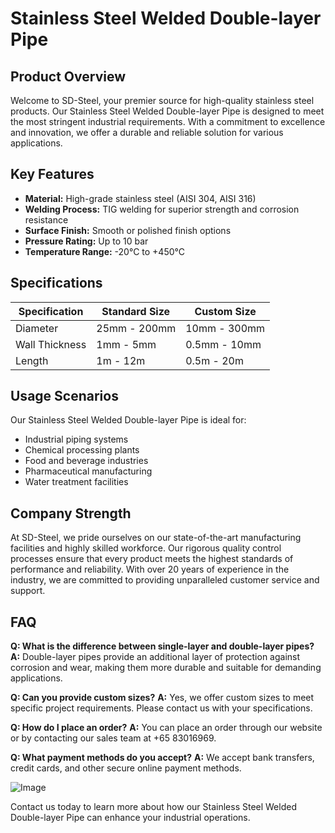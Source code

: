 # Stainless Steel Welded Double-layer Pipe

## Product Overview
Welcome to SD-Steel, your premier source for high-quality stainless steel products. Our Stainless Steel Welded Double-layer Pipe is designed to meet the most stringent industrial requirements. With a commitment to excellence and innovation, we offer a durable and reliable solution for various applications.

## Key Features
- **Material:** High-grade stainless steel (AISI 304, AISI 316)
- **Welding Process:** TIG welding for superior strength and corrosion resistance
- **Surface Finish:** Smooth or polished finish options
- **Pressure Rating:** Up to 10 bar
- **Temperature Range:** -20°C to +450°C

## Specifications

| Specification | Standard Size | Custom Size |
|---------------|---------------|-------------|
| Diameter      | 25mm - 200mm   | 10mm - 300mm |
| Wall Thickness| 1mm - 5mm     | 0.5mm - 10mm |
| Length        | 1m - 12m      | 0.5m - 20m   |

## Usage Scenarios
Our Stainless Steel Welded Double-layer Pipe is ideal for:
- Industrial piping systems
- Chemical processing plants
- Food and beverage industries
- Pharmaceutical manufacturing
- Water treatment facilities

## Company Strength
At SD-Steel, we pride ourselves on our state-of-the-art manufacturing facilities and highly skilled workforce. Our rigorous quality control processes ensure that every product meets the highest standards of performance and reliability. With over 20 years of experience in the industry, we are committed to providing unparalleled customer service and support.

## FAQ
**Q: What is the difference between single-layer and double-layer pipes?**
**A:** Double-layer pipes provide an additional layer of protection against corrosion and wear, making them more durable and suitable for demanding applications.

**Q: Can you provide custom sizes?**
**A:** Yes, we offer custom sizes to meet specific project requirements. Please contact us with your specifications.

**Q: How do I place an order?**
**A:** You can place an order through our website or by contacting our sales team at +65 83016969.

**Q: What payment methods do you accept?**
**A:** We accept bank transfers, credit cards, and other secure online payment methods.

![Image](https://github.com/user-attachments/assets/2567258e-e124-4816-932d-1809bd27ef0b)

Contact us today to learn more about how our Stainless Steel Welded Double-layer Pipe can enhance your industrial operations.